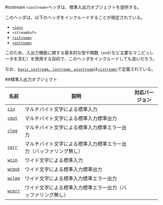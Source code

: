 #iostream
`<iostream>`ヘッダは、標準入出力オブジェクトを提供する。

このヘッダは、以下のヘッダをインクルードすることが規定されている。

- [`<ios>`](ios.md)
- `<streambuf>`
- [`<istream>`](istream.md)
- [`<ostream>`](ostream.md)

このため、入出力機能に関する基本的な型や関数（`endl`など主要なマニピュレータを含む）を使用する目的で、このヘッダをインクルードしても良いだろう。

なお、[`basic_iostream`、`iostream`、`wiostream`](istream/basic_istream.md)は[`<istream>`](istream.md)で定義されている。

##標準入出力オブジェクト

| 名前 | 説明 | 対応バージョン |
|--------------------------------|--------------------------------------------------------------------|-------|
| [`cin`](./iostream/cin.md)     | マルチバイト文字による標準入力                                     |  |
| [`cout`](./iostream/cout.md)   | マルチバイト文字による標準入力標準出力                             |  |
| [`clog`](./iostream/clog.md)   | マルチバイト文字による標準入力標準エラー出力                       |  |
| [`cerr`](./iostream/cerr.md)   | マルチバイト文字による標準入力標準エラー出力（バッファリング無し） |  |
| [`wcin`](./iostream/wcin.md)   | ワイド文字による標準入力                                           |  |
| [`wcout`](./iostream/wcout.md) | ワイド文字による標準入力標準出力                                   |  |
| [`wclog`](./iostream/wclog.md) | ワイド文字による標準入力標準エラー出力                             |  |
| [`wcerr`](./iostream/wcerr.md) | ワイド文字による標準入力標準エラー出力（バッファリング無し）       |  |

